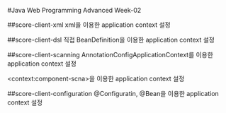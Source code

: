 #Java Web Programming Advanced Week-02

##score-client-xml
xml을 이용한 application context 설정

##score-client-dsl
직접 BeanDefinition을 이용한 application context 설정

##score-client-scanning
AnnotationConfigApplicationContext를 이용한 application context 설정

&lt;context:component-scna&gt;을 이용한 application context 설정

##score-client-configuration
@Configuratin, @Bean을 이용한 application context 설정
